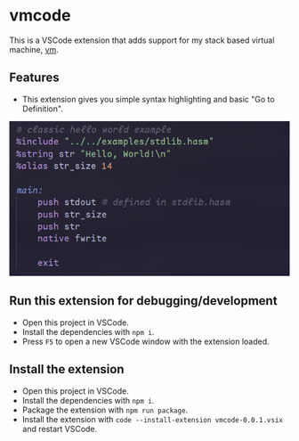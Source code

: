 # vmcode

This is a VSCode extension that adds support for my stack based virtual machine, [vm](https://github.com/TitanHZZ/vm).

## Features

* This extension gives you simple syntax highlighting and basic "Go to Definition".

![Preview](/preview.png?raw=true)

## Run this extension for debugging/development

* Open this project in VSCode.
* Install the dependencies with `npm i`.
* Press `F5` to open a new VSCode window with the extension loaded.

## Install the extension

* Open this project in VSCode.
* Install the dependencies with `npm i`.
* Package the extension with `npm run package`.
* Install the extension with `code --install-extension vmcode-0.0.1.vsix` and restart VSCode.
